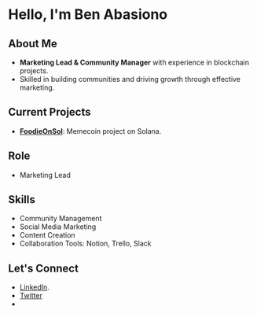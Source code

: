 # Hello, I'm Ben Abasiono 

## About Me
- **Marketing Lead & Community Manager** with experience in blockchain projects.
- Skilled in building communities and driving growth through effective marketing.

## Current Projects
- **[FoodieOnSol](https://twitter.com/FoodieOnSol)**: Memecoin project on Solana.

## Role
- Marketing Lead

## Skills
- Community Management
- Social Media Marketing
- Content Creation
- Collaboration Tools: Notion, Trello, Slack

## Let's Connect
- [LinkedIn](www.linkedin.com/in/abas-ben).
- [Twitter](https://x.com/AbasionoBen?s=09)
- 
